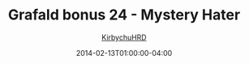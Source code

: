 ---
title: "Grafald bonus 24 - Mystery Hater"
type: "image"
date: 2014-02-13T01:00:00-04:00
draft: false
categories:
- comics
- collaborations
tags:
- grafald
image_path: "../img/2014/bonus_24.png"
alt_text: ""
author: "[KirbychuHRD](https://cohost.org/KirbychuHRD)"
---